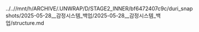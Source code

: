 ../..//mnt/h/ARCHIVE/.UNWRAP/D/STAGE2_INNER/bf6472407c9c/duri_snapshots/2025-05-28__감정시스템_백업/2025-05-28__감정시스템_백업/structure.md
